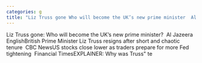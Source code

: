 ```yaml
---
categories: g
title: "Liz Truss gone Who will become the UK’s new prime minister  Al Jazeera English"
---
```

Liz Truss gone: Who will become the UK’s new prime minister?&nbsp;&nbsp;Al Jazeera EnglishBritish Prime Minister Liz Truss resigns after short and chaotic tenure&nbsp;&nbsp;CBC NewsUS stocks close lower as traders prepare for more Fed tightening&nbsp;&nbsp;Financial TimesEXPLAINER: Why was Truss" te